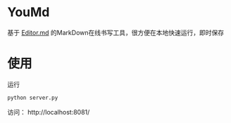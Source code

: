 # YouMd
基于 [Editor.md](https://github.com/pandao/editor.md) 的MarkDown在线书写工具，很方便在本地快速运行，即时保存

# 使用
运行
```python
python server.py
```
访问：
http://localhost:8081/
